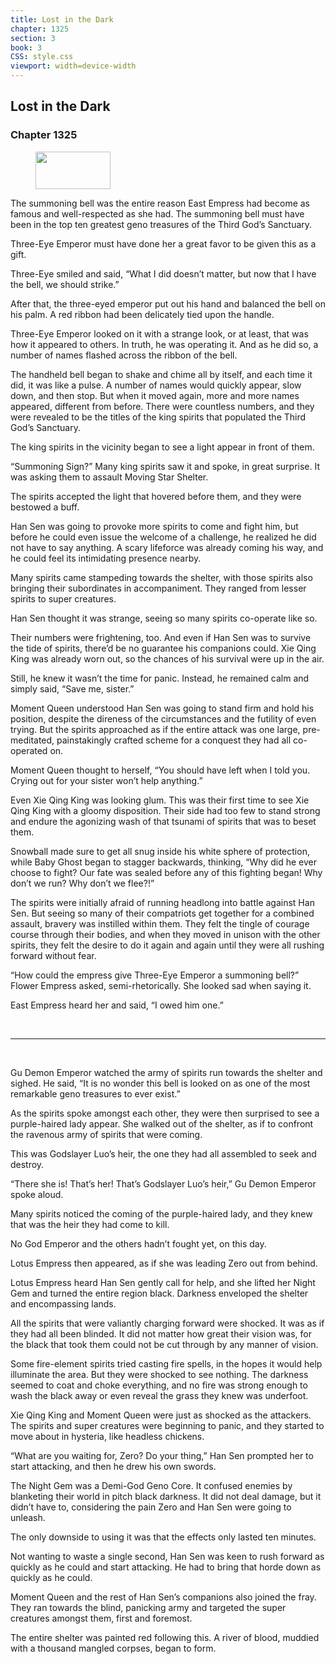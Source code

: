 ```yaml
---
title: Lost in the Dark
chapter: 1325
section: 3
book: 3
CSS: style.css
viewport: width=device-width
---
```


## Lost in the Dark

### Chapter 1325

<figure>
	<img src="../Images/gem.gif" alt="" id="gem" width="120" height="60" />
</figure>

The summoning bell was the entire reason East Empress had become as famous and well-respected as she had. The summoning bell must have been in the top ten greatest geno treasures of the Third God’s Sanctuary.

Three-Eye Emperor must have done her a great favor to be given this as a gift.

Three-Eye smiled and said, “What I did doesn’t matter, but now that I have the bell, we should strike.”

After that, the three-eyed emperor put out his hand and balanced the bell on his palm. A red ribbon had been delicately tied upon the handle.

Three-Eye Emperor looked on it with a strange look, or at least, that was how it appeared to others. In truth, he was operating it. And as he did so, a number of names flashed across the ribbon of the bell.

The handheld bell began to shake and chime all by itself, and each time it did, it was like a pulse. A number of names would quickly appear, slow down, and then stop. But when it moved again, more and more names appeared, different from before. There were countless numbers, and they were revealed to be the titles of the king spirits that populated the Third God’s Sanctuary.

The king spirits in the vicinity began to see a light appear in front of them.

“Summoning Sign?” Many king spirits saw it and spoke, in great surprise. It was asking them to assault Moving Star Shelter.

The spirits accepted the light that hovered before them, and they were bestowed a buff.

Han Sen was going to provoke more spirits to come and fight him, but before he could even issue the welcome of a challenge, he realized he did not have to say anything. A scary lifeforce was already coming his way, and he could feel its intimidating presence nearby.

Many spirits came stampeding towards the shelter, with those spirits also bringing their subordinates in accompaniment. They ranged from lesser spirits to super creatures.

Han Sen thought it was strange, seeing so many spirits co-operate like so.

Their numbers were frightening, too. And even if Han Sen was to survive the tide of spirits, there’d be no guarantee his companions could. Xie Qing King was already worn out, so the chances of his survival were up in the air.

Still, he knew it wasn’t the time for panic. Instead, he remained calm and simply said, “Save me, sister.”

Moment Queen understood Han Sen was going to stand firm and hold his position, despite the direness of the circumstances and the futility of even trying. But the spirits approached as if the entire attack was one large, pre-meditated, painstakingly crafted scheme for a conquest they had all co-operated on.

Moment Queen thought to herself, “You should have left when I told you. Crying out for your sister won’t help anything.”

Even Xie Qing King was looking glum. This was their first time to see Xie Qing King with a gloomy disposition. Their side had too few to stand strong and endure the agonizing wash of that tsunami of spirits that was to beset them.

Snowball made sure to get all snug inside his white sphere of protection, while Baby Ghost began to stagger backwards, thinking, “Why did he ever choose to fight? Our fate was sealed before any of this fighting began! Why don’t we run? Why don’t we flee?!”

The spirits were initially afraid of running headlong into battle against Han Sen. But seeing so many of their compatriots get together for a combined assault, bravery was instilled within them. They felt the tingle of courage course through their bodies, and when they moved in unison with the other spirits, they felt the desire to do it again and again until they were all rushing forward without fear.

“How could the empress give Three-Eye Emperor a summoning bell?” Flower Empress asked, semi-rhetorically. She looked sad when saying it.

East Empress heard her and said, “I owed him one.”

<br>

*****

<br>

Gu Demon Emperor watched the army of spirits run towards the shelter and sighed. He said, “It is no wonder this bell is looked on as one of the most remarkable geno treasures to ever exist.”

As the spirits spoke amongst each other, they were then surprised to see a purple-haired lady appear. She walked out of the shelter, as if to confront the ravenous army of spirits that were coming.

This was Godslayer Luo’s heir, the one they had all assembled to seek and destroy.

“There she is! That’s her! That’s Godslayer Luo’s heir,” Gu Demon Emperor spoke aloud.

Many spirits noticed the coming of the purple-haired lady, and they knew that was the heir they had come to kill.

No God Emperor and the others hadn’t fought yet, on this day.

Lotus Empress then appeared, as if she was leading Zero out from behind.

Lotus Empress heard Han Sen gently call for help, and she lifted her Night Gem and turned the entire region black. Darkness enveloped the shelter and encompassing lands.

All the spirits that were valiantly charging forward were shocked. It was as if they had all been blinded. It did not matter how great their vision was, for the black that took them could not be cut through by any manner of vision.

Some fire-element spirits tried casting fire spells, in the hopes it would help illuminate the area. But they were shocked to see nothing. The darkness seemed to coat and choke everything, and no fire was strong enough to wash the black away or even reveal the grass they knew was underfoot.

Xie Qing King and Moment Queen were just as shocked as the attackers. The spirits and super creatures were beginning to panic, and they started to move about in hysteria, like headless chickens.

“What are you waiting for, Zero? Do your thing,” Han Sen prompted her to start attacking, and then he drew his own swords.

The Night Gem was a Demi-God Geno Core. It confused enemies by blanketing their world in pitch black darkness. It did not deal damage, but it didn’t have to, considering the pain Zero and Han Sen were going to unleash.

The only downside to using it was that the effects only lasted ten minutes.

Not wanting to waste a single second, Han Sen was keen to rush forward as quickly as he could and start attacking. He had to bring that horde down as quickly as he could.

Moment Queen and the rest of Han Sen’s companions also joined the fray. They ran towards the blind, panicking army and targeted the super creatures amongst them, first and foremost.

The entire shelter was painted red following this. A river of blood, muddied with a thousand mangled corpses, began to form.